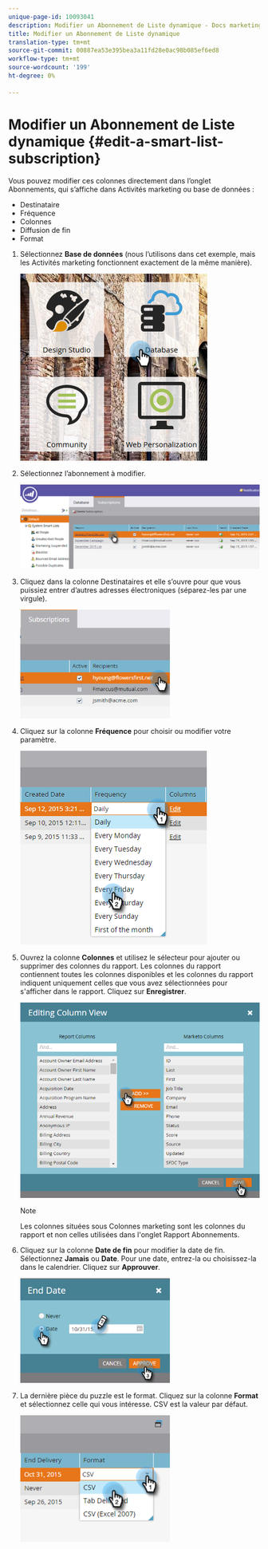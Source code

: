 ```yaml
---
unique-page-id: 10093041
description: Modifier un Abonnement de Liste dynamique - Docs marketing - Documentation du produit
title: Modifier un Abonnement de Liste dynamique
translation-type: tm+mt
source-git-commit: 00887ea53e395bea3a11fd28e0ac98b085ef6ed8
workflow-type: tm+mt
source-wordcount: '199'
ht-degree: 0%

---
```



# Modifier un Abonnement de Liste dynamique {#edit-a-smart-list-subscription}

Vous pouvez modifier ces colonnes directement dans l’onglet Abonnements, qui s’affiche dans Activités marketing ou base de données :

* Destinataire
* Fréquence
* Colonnes
* Diffusion de fin
* Format

1. Sélectionnez **Base de données** (nous l’utilisons dans cet exemple, mais les Activités marketing fonctionnent exactement de la même manière).

   ![](assets/db-1.png)

1. Sélectionnez l’abonnement à modifier.

   ![](assets/two.png)

1. Cliquez dans la colonne Destinataires et elle s’ouvre pour que vous puissiez entrer d’autres adresses électroniques (séparez-les par une virgule).

   ![](assets/image2015-9-14-13-3a44-3a14.png)

1. Cliquez sur la colonne **Fréquence** pour choisir ou modifier votre paramètre.

   ![](assets/image2015-9-14-10-3a30-3a37.png)

1. Ouvrez la colonne **Colonnes** et utilisez le sélecteur pour ajouter ou supprimer des colonnes du rapport. Les colonnes du rapport contiennent toutes les colonnes disponibles et les colonnes du rapport indiquent uniquement celles que vous avez sélectionnées pour s&#39;afficher dans le rapport. Cliquez sur **Enregistrer**.

   ![](assets/image2015-9-14-10-3a59-3a6.png)

   >[!NOTE]
   >
   >Les colonnes situées sous Colonnes marketing sont les colonnes du rapport et non celles utilisées dans l&#39;onglet Rapport Abonnements.

1. Cliquez sur la colonne **Date de fin** pour modifier la date de fin. Sélectionnez **Jamais** ou **Date**. Pour une date, entrez-la ou choisissez-la dans le calendrier. Cliquez sur **Approuver**.

   ![](assets/image2015-9-14-11-3a6-3a38.png)

1. La dernière pièce du puzzle est le format. Cliquez sur la colonne **Format** et sélectionnez celle qui vous intéresse. CSV est la valeur par défaut.

   ![](assets/image2015-9-14-11-3a11-3a41.png)

